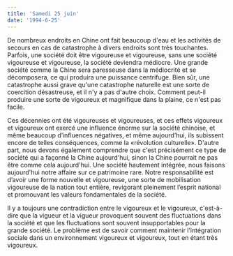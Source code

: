 ```yaml
---
title: 'Samedi 25 juin'
date: '1994-6-25'
---
```


De nombreux endroits en Chine ont fait beaucoup d'eau et les activités de secours en cas de catastrophe à divers endroits sont très touchantes. Parfois, une société doit être vigoureuse et vigoureuse, sans une société vigoureuse et vigoureuse, la société deviendra médiocre. Une grande société comme la Chine sera paresseuse dans la médiocrité et se décomposera, ce qui produira une puissance centrifuge. Bien sûr, une catastrophe aussi grave qu'une catastrophe naturelle est une sorte de coercition désastreuse, et il n'y a pas d'autre choix. Comment peut-il produire une sorte de vigoureux et magnifique dans la plaine, ce n'est pas facile.

Ces décennies ont été vigoureuses et vigoureuses, et ces effets vigoureux et vigoureux ont exercé une influence énorme sur la société chinoise, et même beaucoup d’influences négatives, et même aujourd’hui, ils subissent encore de telles conséquences, comme la «révolution culturelle». D'autre part, nous devons également comprendre que c'est précisément ce type de société qui a façonné la Chine aujourd'hui, sinon la Chine pourrait ne pas être comme cela aujourd'hui. Une société hautement intégrée, nous faisons aujourd'hui notre affaire sur ce patrimoine rare. Notre responsabilité est d’avoir une forme nouvelle et vigoureuse, une sorte de mobilisation vigoureuse de la nation tout entière, revigorant pleinement l’esprit national et promouvant les valeurs fondamentales de la société.

Il y a toujours une contradiction entre le vigoureux et le vigoureux, c'est-à-dire que la vigueur et la vigueur provoquent souvent des fluctuations dans la société et que les fluctuations sont souvent insupportables pour la grande société. Le problème est de savoir comment maintenir l’intégration sociale dans un environnement vigoureux et vigoureux, tout en étant très vigoureux.

